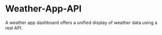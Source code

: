 # Weather-App-API
A weather app dashboard offers a unified display of weather data using a real API.
